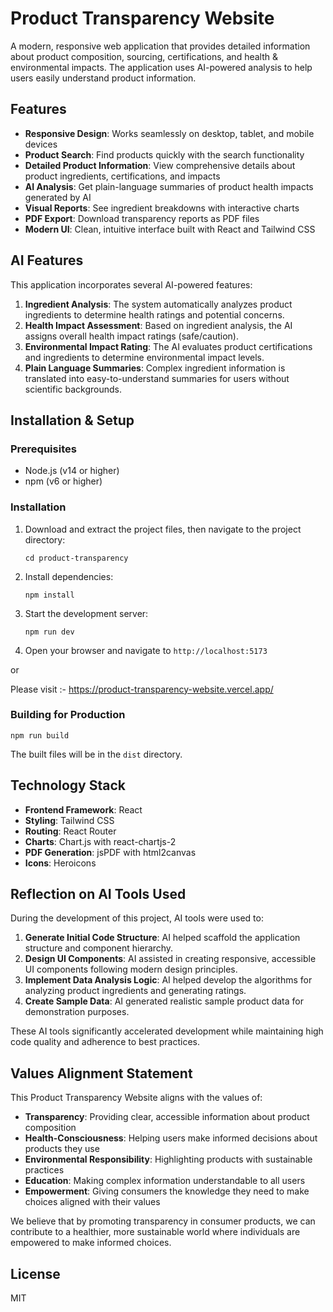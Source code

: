 # Product Transparency Website

A modern, responsive web application that provides detailed information about product composition, sourcing, certifications, and health & environmental impacts. The application uses AI-powered analysis to help users easily understand product information.

## Features

- **Responsive Design**: Works seamlessly on desktop, tablet, and mobile devices
- **Product Search**: Find products quickly with the search functionality
- **Detailed Product Information**: View comprehensive details about product ingredients, certifications, and impacts
- **AI Analysis**: Get plain-language summaries of product health impacts generated by AI
- **Visual Reports**: See ingredient breakdowns with interactive charts
- **PDF Export**: Download transparency reports as PDF files
- **Modern UI**: Clean, intuitive interface built with React and Tailwind CSS

## AI Features

This application incorporates several AI-powered features:

1. **Ingredient Analysis**: The system automatically analyzes product ingredients to determine health ratings and potential concerns.
2. **Health Impact Assessment**: Based on ingredient analysis, the AI assigns overall health impact ratings (safe/caution).
3. **Environmental Impact Rating**: The AI evaluates product certifications and ingredients to determine environmental impact levels.
4. **Plain Language Summaries**: Complex ingredient information is translated into easy-to-understand summaries for users without scientific backgrounds.

## Installation & Setup

### Prerequisites

- Node.js (v14 or higher)
- npm (v6 or higher)

### Installation

1. Download and extract the project files, then navigate to the project directory:  
   ```
   cd product-transparency
   ```

2. Install dependencies:
   ```
   npm install
   ```

3. Start the development server:
   ```
   npm run dev
   ```

4. Open your browser and navigate to `http://localhost:5173`

or 

Please visit :- https://product-transparency-website.vercel.app/

### Building for Production

```
npm run build
```

The built files will be in the `dist` directory.

## Technology Stack

- **Frontend Framework**: React
- **Styling**: Tailwind CSS
- **Routing**: React Router
- **Charts**: Chart.js with react-chartjs-2
- **PDF Generation**: jsPDF with html2canvas
- **Icons**: Heroicons

## Reflection on AI Tools Used

During the development of this project, AI tools were used to:

1. **Generate Initial Code Structure**: AI helped scaffold the application structure and component hierarchy.
2. **Design UI Components**: AI assisted in creating responsive, accessible UI components following modern design principles.
3. **Implement Data Analysis Logic**: AI helped develop the algorithms for analyzing product ingredients and generating ratings.
4. **Create Sample Data**: AI generated realistic sample product data for demonstration purposes.

These AI tools significantly accelerated development while maintaining high code quality and adherence to best practices.

## Values Alignment Statement

This Product Transparency Website aligns with the values of:

- **Transparency**: Providing clear, accessible information about product composition
- **Health-Consciousness**: Helping users make informed decisions about products they use
- **Environmental Responsibility**: Highlighting products with sustainable practices
- **Education**: Making complex information understandable to all users
- **Empowerment**: Giving consumers the knowledge they need to make choices aligned with their values

We believe that by promoting transparency in consumer products, we can contribute to a healthier, more sustainable world where individuals are empowered to make informed choices.

## License

MIT
